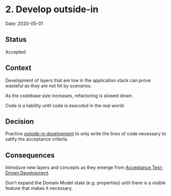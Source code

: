 # 2. Develop outside-in

Date: 2020-05-01

## Status

Accepted

## Context

Development of layers that are low in the application stack can prove wasteful as they are not hit by scenarios.

As the codebase size increases, refactoring is slowed down.

Code is a liability until code is executed in the real world.

## Decision

Practice [outside-in development] to only write the lines of code necessary to satify the acceptance criteria.

## Consequences

Introduce new layers and concepts as they emerge from [Acceptance Test-Driven Development].

Don't expand the Domain Model state (e.g. properties) until there is a visible feature that makes it necessary.

[Acceptance Test-Driven Development]: https://en.wikipedia.org/wiki/Acceptance_test%E2%80%93driven_development
[Outside-in development]: https://www.informit.com/articles/article.aspx?p=1930038&seqNum=3
